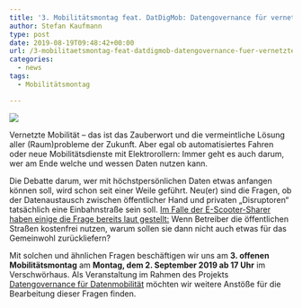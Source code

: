 ```yaml
---
title: '3. Mobilitätsmontag feat. DatDigMob: Datengovernance für vernetzte Mobilität!'
author: Stefan Kaufmann
type: post
date: 2019-08-19T09:48:42+00:00
url: /3-mobilitaetsmontag-feat-datdigmob-datengovernance-fuer-vernetzte-mobilitaet/
categories:
  - news
tags:
  - Mobilitätsmontag

---
```

![](/wp-content/uploads/2019/08/Flyer_Mobilitätsmontag3-1.png)

Vernetzte Mobilität – das ist das Zauberwort und die vermeintliche Lösung aller (Raum)probleme der Zukunft. Aber egal ob automatisiertes Fahren oder neue Mobilitätsdienste mit Elektrorollern: Immer geht es auch darum, wer am Ende welche und wessen Daten nutzen kann.

Die Debatte darum, wer mit höchstpersönlichen Daten etwas anfangen können soll, wird schon seit einer Weile geführt. Neu(er) sind die Fragen, ob der Datenaustausch zwischen öffentlicher Hand und privaten „Disruptoren“ tatsächlich eine Einbahnstraße sein soll. [Im Falle der E-Scooter-Sharer haben einige die Frage bereits laut gestellt:][1] Wenn Betreiber die öffentlichen Straßen kostenfrei nutzen, warum sollen sie dann nicht auch etwas für das Gemeinwohl zurückliefern?

Mit solchen und ähnlichen Fragen beschäftigen wir uns am **3. offenen Mobilitätsmontag** am **Montag, dem 2. September 2019 ab 17 Uhr** im Verschwörhaus. Als Veranstaltung im Rahmen des Projekts [Datengovernance für Datenmobilität][2] möchten wir weitere Anstöße für die Bearbeitung dieser Fragen finden.

 [1]: https://www.zukunft-mobilitaet.net/169402/analyse/rollersharing-regulierung-kommunen-international-mobility-data-specification/
 [2]: https://www.bmvi.de/SharedDocs/DE/Artikel/DG/mfund-projekte/datdigmob.html?nn=326002